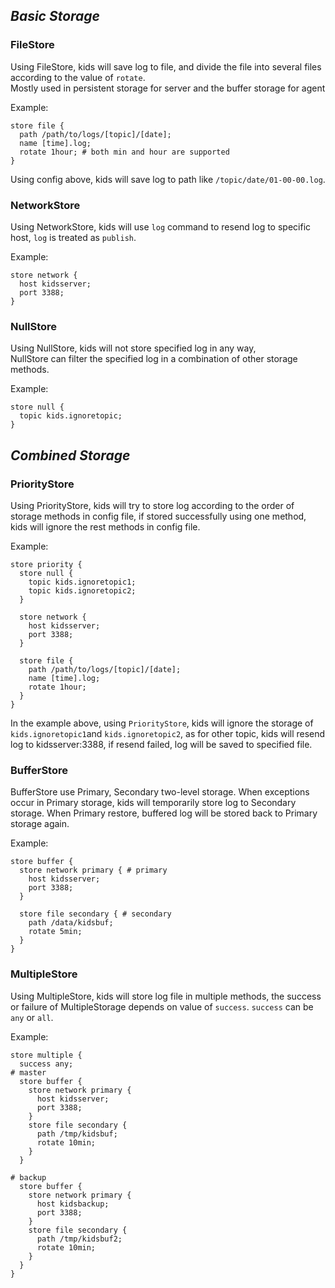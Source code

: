 ## *Basic Storage*

### FileStore

Using FileStore, kids will save log to file, and divide the file into several files according to the value of `rotate`.  
Mostly used in persistent storage for server and the buffer storage for agent  

Example:

    store file {
      path /path/to/logs/[topic]/[date];
      name [time].log;
      rotate 1hour; # both min and hour are supported
    }

Using config above, kids will save log to path like `/topic/date/01-00-00.log`.


### NetworkStore

Using NetworkStore, kids will use `log` command to resend  log to specific host, `log` is treated as `publish`.  

Example:

    store network {
      host kidsserver;
      port 3388;
    }


### NullStore

Using NullStore, kids will not store specified log in any way,   
NullStore can filter the specified log in a combination of other storage methods.  


Example:

    store null {
      topic kids.ignoretopic;
    }

## *Combined Storage*

### PriorityStore  

Using PriorityStore, kids will try to store log according to the order of storage methods in config file, if stored successfully using one method,  kids will ignore the rest methods in config file.

Example:

    store priority {
      store null {
        topic kids.ignoretopic1;
        topic kids.ignoretopic2;
      }

      store network {
        host kidsserver;
        port 3388;
      }

      store file {
        path /path/to/logs/[topic]/[date];
        name [time].log;
        rotate 1hour;
      }
    }

In the example above, using `PriorityStore`, kids will ignore the storage of `kids.ignoretopic1`and `kids.ignoretopic2`,  as for other topic, kids will resend log to kidsserver:3388,  if resend failed, log will be saved to specified file.


### BufferStore

BufferStore use Primary, Secondary two-level storage.
When exceptions occur in Primary storage,  kids will temporarily store log to Secondary storage.  When Primary restore,  buffered log will be stored back to Primary storage again.

Example:

    store buffer {
      store network primary { # primary
        host kidsserver;
        port 3388;
      }

      store file secondary { # secondary
        path /data/kidsbuf;
        rotate 5min;
      }
    }


### MultipleStore

Using MultipleStore, kids will store log file in multiple methods, the success or failure of MultipleStorage depends on value of  `success`.
`success` can be  `any` or `all`.

Example:

    store multiple {
      success any;
    # master
      store buffer {
        store network primary {
          host kidsserver;
          port 3388;
        }
        store file secondary {
          path /tmp/kidsbuf;
          rotate 10min;
        }
      }

    # backup
      store buffer {
        store network primary {
          host kidsbackup;
          port 3388;
        }
        store file secondary {
          path /tmp/kidsbuf2;
          rotate 10min;
        }
      }
    }
